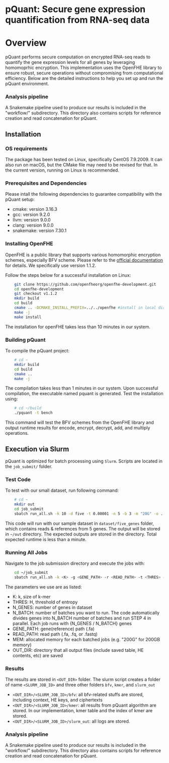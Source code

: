 # pQuant: Secure gene expression quantification from RNA-seq data

# Overview

pQuant performs secure computation on encrypted RNA-seq reads to quantify the gene expression levels for all genes by leveraging homomoprhic encryption. 
This implementation uses the OpenFHE library to ensure robust, secure operations without compromising from computational efficiency. 
Below are the detailed instructions to help you set up and run the pQuant environment.

### Analysis pipeline
A Snakemake pipeline used to produce our results is included in the "workflow/" subdirectory. This directory also contains scripts for reference creation and read concatenation for pQuant.

## Installation

### OS requirements

The package has been tested on Linux, specifically CentOS 7.9.2009. It can also run on macOS, but the CMake file may need to be revised for that. In the current version, running on Linux is recommended.

### Prerequisites and Dependencies

Please intall the following dependencies to guarantee compatibility with the pQuant setup:

 - cmake: version 3.16.3
 - gcc: version 9.2.0
 - llvm: version 9.0.0
 - clang: version 9.0.0
 - snakemake: version 7.30.1

### Installing OpenFHE

OpenFHE is a public library that supports various homomorphic encryption schemes, especially BFV scheme. Please refer to the [official documentation](https://openfhe-development.readthedocs.io/en/latest/sphinx_rsts/intro/installation/installation.html) for details. We specifically use version 1.1.2.

Follow the steps below for a successful installation on Linux:
```bash
    git clone https://github.com/openfheorg/openfhe-development.git
    cd openfhe-development
    git checkout v1.1.2
    mkdir build
    cd build
    cmake .. -DCMAKE_INSTALL_PREFIX=../../openfhe #install in local directory
    make -j
    make install
```
The installation for openFHE takes less than 10 minutes in our system.

### Building pQuant
To compile the pQuant project:
```bash
    # cd ~
    mkdir build
    cd build
    cmake ..
    make -j
```
The compilation takes less than 1 minutes in our system. Upon successful compilation, the executable named pquant is generated. Test the installation using:
```bash
    # cd ~/build
    ./pquant -t bench
```
This command will test the BFV schemes from the OpenFHE library and output runtime results for encode, encrypt, decrypt, add, and multiply operations.

## Execution via Slurm

pQuant is optimized for batch processing using `Slurm`. Scripts are located in the `job_submit/` folder.

### Test Code

To test with our small dataset, run following command:
```bash
    # cd ~
    mkdir out
    cd job_submit
    sbatch run_all.sh -k 10 -d five -t 0.00001 -n 5 -b 3 -m "20G" -o ../out
```
This code will run with our sample dataset in `dataset/five_genes` folder, which contains reads & references from 5 genes. The output will be stored in `~/out` directory. The expected outputs are stored in the directory. Total expected runtime is less than a minute.

### Running All Jobs
Navigate to the job submission directory and execute the jobs with:
```bash
    cd ~/job_submit
    sbatch run_all.sh -k <K> -g <GENE_PATH> -r <READ_PATH> -t <THRES> -n <N_GENES> -b <N_BATCH> -m <MEM> -o <OUT_DIR>
```

The parameters we use are as listed:
 - K: k, size of k-mer
 - THRES: H, threshold of entropy
 - N_GENES: number of genes in dataset
 - N_BATCH: number of batches you want to run. The code automatically divides genes into N_BATCH number of batches and run STEP 4 in parallel. Each job runs with {N_GENES / N_BATCH} genes
 - GENE_PATH: gene(reference) path (.fa)
 - READ_PATH: read path (.fa, .fq, or .fastq)
 - MEM: allocated memory for each batched jobs (e.g. "200G" for 200GB memory)
 - OUT_DIR: directory that all output files (include saved table, HE contents, etc) are saved

### Results

The results are stored in `<OUT_DIR>` folder. The slurm script creates a folder of name `<SLURM_JOB_ID>` and three other folders `bfv`, `kmer`, and `slurm_out`
 - `<OUT_DIR>/<SLURM_JOB_ID>/bfv`: all bfv-related stuffs are stored, including context, HE keys, and ciphertexts
 - `<OUT_DIR>/<SLURM_JOB_ID>/kmer`: all results from pQuant algorithm are stored. In our implementation, kmer table and the index of kmer are stored.
 - `<OUT_DIR>/<SLURM_JOB_ID>/slurm_out`: all logs are stored. 



### Analysis pipeline
A Snakemake pipeline used to produce our results is included in the "workflow/" subdirectory. This directory also contains scripts for reference creation and read concatenation for pQuant.
